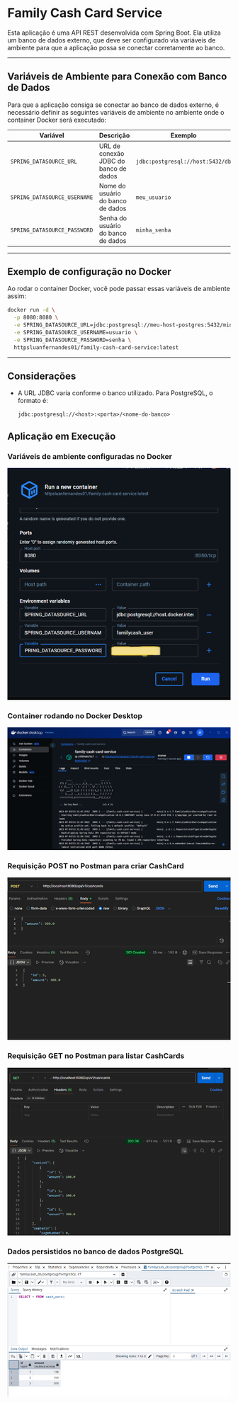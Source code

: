 # Family Cash Card Service

Esta aplicação é uma API REST desenvolvida com Spring Boot. Ela utiliza um banco de dados externo, que deve ser configurado via variáveis de ambiente para que a aplicação possa se conectar corretamente ao banco.

---

## Variáveis de Ambiente para Conexão com Banco de Dados

Para que a aplicação consiga se conectar ao banco de dados externo, é necessário definir as seguintes variáveis de ambiente no ambiente onde o container Docker será executado:

| Variável                       | Descrição                                                     | Exemplo                                   |
| ------------------------------ | ------------------------------------------------------------- | ----------------------------------------- |
| `SPRING_DATASOURCE_URL`        | URL de conexão JDBC do banco de dados                         | `jdbc:postgresql://host:5432/db`          |
| `SPRING_DATASOURCE_USERNAME`   | Nome do usuário do banco de dados                             | `meu_usuario`                             |
| `SPRING_DATASOURCE_PASSWORD`   | Senha do usuário do banco de dados                            | `minha_senha`                             |

---

## Exemplo de configuração no Docker

Ao rodar o container Docker, você pode passar essas variáveis de ambiente assim:

```bash
docker run -d \
  -p 8080:8080 \
  -e SPRING_DATASOURCE_URL=jdbc:postgresql://meu-host-postgres:5432/minha-base \
  -e SPRING_DATASOURCE_USERNAME=usuario \
  -e SPRING_DATASOURCE_PASSWORD=senha \
  httpsluanfernandes01/family-cash-card-service:latest
```

---

## Considerações

* A URL JDBC varia conforme o banco utilizado. Para PostgreSQL, o formato é:

  ```
  jdbc:postgresql://<host>:<porta>/<nome-do-banco>
  ```
## Aplicação em Execução

### Variáveis de ambiente configuradas no Docker
![Variáveis de ambiente](docs/images/docker-desktop-env-var.png)

### Container rodando no Docker Desktop
![Container rodando](docs/images/container-running.png)

### Requisição POST no Postman para criar CashCard
![POST request](docs/images/post-request.png)

### Requisição GET no Postman para listar CashCards
![GET request](docs/images/get-request.png)

### Dados persistidos no banco de dados PostgreSQL
![PostgreSQL dados](docs/images/postgres-select-all.png)

